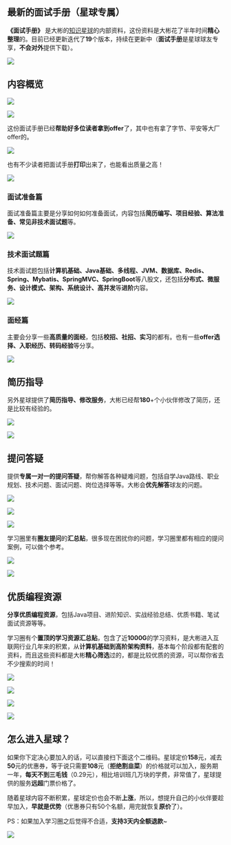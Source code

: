 ## 最新的面试手册（星球专属）

**《面试手册》** 是大彬的[知识星球](https://topjavaer.cn/zsxq/introduce.html)的内部资料，这份资料是大彬花了半年时间**精心整理**的。目前已经更新迭代了**19**个版本，持续在更新中（**面试手册**是星球球友专享，**不会对外**提供下载）。

![](http://img.topjavaer.cn/img/image-20230102132236357.png)

## 内容概览

![](http://img.topjavaer.cn/img/202305180033154.png)

![](http://img.topjavaer.cn/img/image-20230102151744058.png)

这份面试手册已经**帮助好多位读者拿到offer**了，其中也有拿了字节、平安等大厂offer的。

![](http://img.topjavaer.cn/img/星球面试手册1.png)

也有不少读者把面试手册**打印**出来了，也能看出质量之高！

![](http://img.topjavaer.cn/img/星球面试手册打印.png)

### 面试准备篇

面试准备篇主要是分享如何如何准备面试，内容包括**简历编写、项目经验、算法准备、常见非技术面试题**等。

![](http://img.topjavaer.cn/img/202305292304666.png)

### 技术面试题篇

技术面试题包括**计算机基础、Java基础、多线程、JVM、数据库、Redis、Spring、Mybatis、SpringMVC、SpringBoot**等八股文，还包括**分布式、微服务、设计模式、架构、系统设计、高并发**等**进阶**内容。

![](http://img.topjavaer.cn/img/202305292308036.png)

### 面经篇

主要会分享一些**高质量的面经**，包括**校招、社招、实习**的都有。也有一些**offer选择、入职经历、转码经验**等分享。

![](http://img.topjavaer.cn/img/202305292313633.png)

## 简历指导

另外星球提供了**简历指导、修改服务**，大彬已经帮**180**+个小伙伴修改了简历，还是比较有经验的。

![](http://img.topjavaer.cn/img/image-20230111224933180.png)

![](http://img.topjavaer.cn/img/简历修改1.png)

## 提问答疑

提供**专属一对一的提问答疑**，帮你解答各种疑难问题，包括自学Java路线、职业规划、技术问题、面试问题、岗位选择等等。大彬会**优先解答**球友的问题。

![](http://img.topjavaer.cn/img/image-20230319155647933.png)

![](http://img.topjavaer.cn/img/image-20230318103729439.png)

![](http://img.topjavaer.cn/img/20230331083521.png)

学习圈里有**圈友提问**的**汇总贴**，很多现在困扰你的问题，学习圈里都有相应的提问案例，可以做个参考。

![](http://img.topjavaer.cn/img/image-20230111232910870.png)

![](http://img.topjavaer.cn/img/image-20230111233038376.png)

## 优质编程资源

**分享优质编程资源**，包括Java项目、进阶知识、实战经验总结、优质书籍、笔试面试资源等等。

学习圈有个**置顶的学习资源汇总贴**，包含了近**1000G**的学习资料，是大彬进入互联网行业几年来的积累，从**计算机基础到高阶架构资料**，基本每个阶段都有配套的资料，而且这些资料都是大彬**精心筛选**过的，都是比较优质的资源，可以帮你省去不少搜索的时间！

![](http://img.topjavaer.cn/img/20230116133239.png)

![](http://img.topjavaer.cn/img/image-20221229145455706.png)

![](http://img.topjavaer.cn/img/image-20230111225725073.png)

![](http://img.topjavaer.cn/img/image-20221229145649490.png)

## 怎么进入星球？

如果你下定决心要加入的话，可以直接扫下面这个二维码。星球定价**158**元，减去**50**元的优惠券，等于说只需要**108**元（**拒绝割韭菜**）的价格就可以加入，服务期一年，**每天不到三毛钱**（0.29元），相比培训班几万块的学费，非常值了，星球提供的服务**远超**门票价格了。

随着星球内容不断积累，星球定价也会不断**上涨**，所以，想提升自己的小伙伴要趁早加入，**早就是优势**（优惠券只有50个名额，用完就恢复**原价**了）。

PS：如果加入学习圈之后觉得不合适，**支持3天内全额退款**~

![](http://img.topjavaer.cn/img/202304212238396.png)